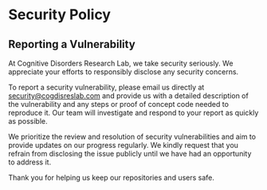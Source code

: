 # Security Policy

## Reporting a Vulnerability

At Cognitive Disorders Research Lab, we take security seriously. We appreciate your efforts to responsibly disclose any security concerns.

To report a security vulnerability, please email us directly at [security@cogdisreslab.com](mailto:security@cdrl-ut.org) and provide us with a detailed description of the vulnerability and any steps or proof of concept code needed to reproduce it. Our team will investigate and respond to your report as quickly as possible.

We prioritize the review and resolution of security vulnerabilities and aim to provide updates on our progress regularly. We kindly request that you refrain from disclosing the issue publicly until we have had an opportunity to address it.

Thank you for helping us keep our repositories and users safe.
